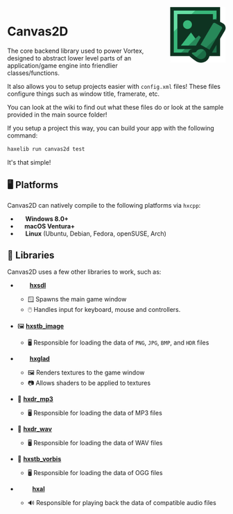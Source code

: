 <img src="github/logo.png" align="right" width="128" height="128" />

# Canvas2D 
The core backend library used to power Vortex, designed to abstract lower level
parts of an application/game engine into friendlier classes/functions.

It also allows you to setup projects easier with `config.xml` files!
These files configure things such as window title, framerate, etc.

You can look at the wiki to find out what these files do or
look at the sample provided in the main source folder!

If you setup a project this way, you can build your app with the following command:
```bat
haxelib run canvas2d test
```
It's that simple!

## 🖥 Platforms
Canvas2D can natively compile to the following platforms via `hxcpp`:

- <img src="https://upload.wikimedia.org/wikipedia/commons/5/5f/Windows_logo_-_2012.svg" width="14" height="14" /> **Windows 8.0+**
- <img src="https://upload.wikimedia.org/wikipedia/commons/1/1b/Apple_logo_grey.svg" width="12" height="14" /> **macOS Ventura+**
- <img src="https://upload.wikimedia.org/wikipedia/commons/3/35/Tux.svg" width="14" height="14" /> **Linux** (Ubuntu, Debian, Fedora, openSUSE, Arch)

## 🧱 Libraries
Canvas2D uses a few other libraries to work, such as:

- <img src="https://upload.wikimedia.org/wikipedia/commons/1/16/Simple_DirectMedia_Layer%2C_Logo.svg" width="24" height="14" /> **[hxsdl](https://github.com/swordcube/hxsdl)**
  - 🪟 Spawns the main game window
  - 🖱️ Handles input for keyboard, mouse and controllers.

- 🖼️ **[hxstb_image](https://github.com/swordcube/hxstb_image)**
  - 🖥 Responsible for loading the data of `PNG`, `JPG`, `BMP`, and `HDR` files

- <img src="https://upload.wikimedia.org/wikipedia/commons/e/e9/Opengl-logo.svg" width="24" height="14" /> **[hxglad](https://github.com/swordcube/hxglad)**
  - 🖼️ Renders textures to the game window
  - 📷 Allows shaders to be applied to textures

- 🎵 **[hxdr_mp3](https://github.com/swordcube/hxdr_mp3)**
  - 🖥 Responsible for loading the data of MP3 files

- 🎵 **[hxdr_wav](https://github.com/swordcube/hxdr_wav)**
  - 🖥 Responsible for loading the data of WAV files

- 🎵 **[hxstb_vorbis](https://github.com/swordcube/hxstb_vorbis)**
  - 🖥 Responsible for loading the data of OGG files

- <img src="https://upload.wikimedia.org/wikipedia/en/thumb/1/1f/OpenAL_logo.svg/1280px-OpenAL_logo.svg.png" width="30" height="14" /> **[hxal](https://github.com/swordcube/hxal)**
  - 🔊 Responsible for playing back the data of compatible audio files
